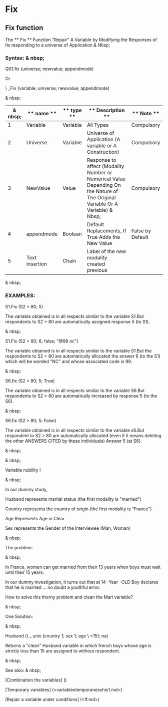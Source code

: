 # Fix

## Fix function

The ** Fix ** Function "Repair" A Variable by Modifying the Responses of Its responding to a universe of Application.& Nbsp;

### Syntax: & nbsp;

Q01.fix (universe; newvalue; appendmode)

Or

\ _Fix (variable; universe; newvalue; appendmode)

& nbsp;

| & nbsp; | ** name ** | ** type ** | ** Description ** | ** Note ** |
| --- | --- | --- | --- | --- |
| &#49; | Variable | Variable | All Types | Compulsory |
| &#50; | Universe | Variable | Universe of Application (A variable or A Construction) | Compulsory |
| &#51; | NewValue | Value | Response to affect (Modality Number or Numerical Value Depending On the Nature of The Original Variable Or A Variable) & Nbsp; | Compulsory |
| &#52; | appendmode | Boolean | Default Replacements, If True Adds the New Value | False by Default |
| &#53; | Text insertion | Chain | Label of the new modality created previous


& nbsp;

### EXAMPLES:

S1.Fix (S2 \> 80; 5)

The variable obtained is in all respects similar to the variable S1.But respondents to S2 \> 80 are automatically assigned response 5 (to S1).

& nbsp;

S1.Fix (S2 \> 80; 6; false; "@99 nc")

The variable obtained is in all respects similar to the variable S1.But the respondents to S2 \> 80 are automatically allocated the answer 6 (to the S1) which will be worded "NC" and whose associated code is 99.

& nbsp;

S6.fix (S2 \> 80; 5; True)

The variable obtained is in all respects similar to the variable S6.But respondents to S2 \> 80 are automatically increased by response 5 (to the S6).

& nbsp;

S6.fix (S2 \> 80; 5; False)

The variable obtained is in all respects similar to the variable s6.But respondent to S2 \> 80 are automatically allocated (even if it means deleting the other ANSWERS CITED by these individuals) Answer 5 (at S6).

& nbsp;

& nbsp;

Variable nubility \!

& nbsp;

In our dummy study,

Husband represents marital status (the first modality is "married")

Country represents the country of origin (the first modality is "France")

Age Represents Age in Clear

Sex represents the Gender of the Interviewee (Man, Woman)

& nbsp;

The problem:

& nbsp;

In France, women can get married from their 13 years when boys must wait until their 15 years.

In our dummy investigation, it turns out that at 14 -Year -OLD Boy declares that he is married ... no doubt a youthful error.

How to solve this thorny problem and clean the Mari variable?

& nbsp;

One Solution:

& nbsp;

Husband (\ _ univ (country 1; sex 1; age \ <15); na)

Returns a "clean" Husband variable in which french boys whose age is strictly less than 15 are assigned to without respondent.

& nbsp;

See also: & nbsp;

[Combination the variables] (<combination thevariables1.md>)

[Temporary variables] (<variablestemporanesshis1.md>)

[Repair a variable under conditions] (<If.md>)